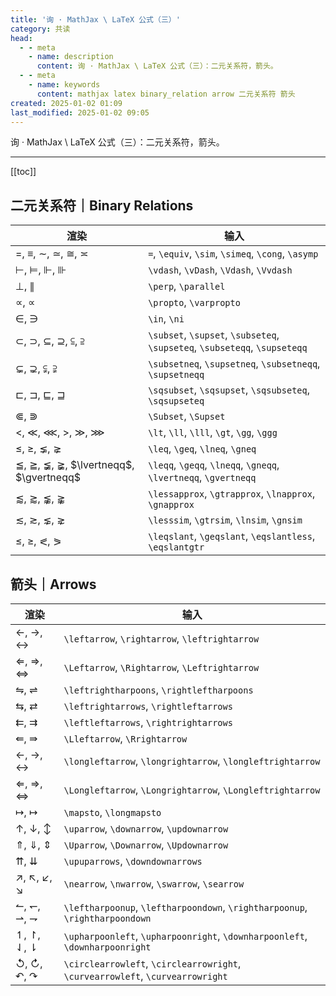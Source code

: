 ```yaml
---
title: '询 · MathJax \ LaTeX 公式（三）'
category: 共读
head:
  - - meta
    - name: description
      content: 询 · MathJax \ LaTeX 公式（三）：二元关系符，箭头。
  - - meta
    - name: keywords
      content: mathjax latex binary_relation arrow 二元关系符 箭头
created: 2025-01-02 01:09
last_modified: 2025-01-02 09:05
---
```


询 · MathJax \ LaTeX 公式（三）：二元关系符，箭头。

---

[[toc]]

## 二元关系符｜Binary Relations

| 渲染                                                                       | 输入                                                                       |
| -------------------------------------------------------------------------- | -------------------------------------------------------------------------- |
| $=$, $\equiv$, $\sim$, $\simeq$, $\cong$, $\asymp$                         | `=`, `\equiv`, `\sim`, `\simeq`, `\cong`, `\asymp`                         |
| $\vdash$, $\vDash$, $\Vdash$, $\Vvdash$                                    | `\vdash`, `\vDash`, `\Vdash`, `\Vvdash`                                    |
| $\perp$, $\parallel$                                                       | `\perp`, `\parallel`                                                       |
| $\propto$, $\varpropto$                                                    | `\propto`, `\varpropto`                                                    |
| $\in$, $\ni$                                                               | `\in`, `\ni`                                                               |
| $\subset$, $\supset$, $\subseteq$, $\supseteq$, $\subseteqq$, $\supseteqq$ | `\subset`, `\supset`, `\subseteq`, `\supseteq`, `\subseteqq`, `\supseteqq` |
| $\subsetneq$, $\supsetneq$, $\subsetneqq$, $\supsetneqq$                   | `\subsetneq`, `\supsetneq`, `\subsetneqq`, `\supsetneqq`                   |
| $\sqsubset$, $\sqsupset$, $\sqsubseteq$, $\sqsupseteq$                     | `\sqsubset`, `\sqsupset`, `\sqsubseteq`, `\sqsupseteq`                     |
| $\Subset$, $\Supset$                                                       | `\Subset`, `\Supset`                                                       |
| $\lt$, $\ll$, $\lll$, $\gt$, $\gg$, $\ggg$                                 | `\lt`, `\ll`, `\lll`, `\gt`, `\gg`, `\ggg`                                 |
| $\leq$, $\geq$, $\lneq$, $\gneq$                                           | `\leq`, `\geq`, `\lneq`, `\gneq`                                           |
| $\leqq$, $\geqq$, $\lneqq$, $\gneqq$, $\lvertneqq$, $\gvertneqq$           | `\leqq`, `\geqq`, `\lneqq`, `\gneqq`, `\lvertneqq`, `\gvertneqq`           |
| $\lessapprox$, $\gtrapprox$, $\lnapprox$, $\gnapprox$                      | `\lessapprox`, `\gtrapprox`, `\lnapprox`, `\gnapprox`                      |
| $\lesssim$, $\gtrsim$, $\lnsim$, $\gnsim$                                  | `\lesssim`, `\gtrsim`, `\lnsim`, `\gnsim`                                  |
| $\leqslant$, $\geqslant$, $\eqslantless$, $\eqslantgtr$                    | `\leqslant`, `\geqslant`, `\eqslantless`, `\eqslantgtr`                    |

## 箭头｜Arrows

| 渲染                                                                           | 输入                                                                           |
| ------------------------------------------------------------------------------ | ------------------------------------------------------------------------------ |
| $\leftarrow$, $\rightarrow$, $\leftrightarrow$                                 | `\leftarrow`, `\rightarrow`, `\leftrightarrow`                                 |
| $\Leftarrow$, $\Rightarrow$, $\Leftrightarrow$                                 | `\Leftarrow`, `\Rightarrow`, `\Leftrightarrow`                                 |
| $\leftrightharpoons$, $\rightleftharpoons$                                     | `\leftrightharpoons`, `\rightleftharpoons`                                     |
| $\leftrightarrows$, $\rightleftarrows$                                         | `\leftrightarrows`, `\rightleftarrows`                                         |
| $\leftleftarrows$, $\rightrightarrows$                                         | `\leftleftarrows`, `\rightrightarrows`                                         |
| $\Lleftarrow$, $\Rrightarrow$                                                  | `\Lleftarrow`, `\Rrightarrow`                                                  |
| $\longleftarrow$, $\longrightarrow$, $\longleftrightarrow$                     | `\longleftarrow`, `\longrightarrow`, `\longleftrightarrow`                     |
| $\Longleftarrow$, $\Longrightarrow$, $\Longleftrightarrow$                     | `\Longleftarrow`, `\Longrightarrow`, `\Longleftrightarrow`                     |
| $\mapsto$, $\longmapsto$                                                       | `\mapsto`, `\longmapsto`                                                       |
| $\uparrow$, $\downarrow$, $\updownarrow$                                       | `\uparrow`, `\downarrow`, `\updownarrow`                                       |
| $\Uparrow$, $\Downarrow$, $\Updownarrow$                                       | `\Uparrow`, `\Downarrow`, `\Updownarrow`                                       |
| $\upuparrows$, $\downdownarrows$                                               | `\upuparrows`, `\downdownarrows`                                               |
| $\nearrow$, $\nwarrow$, $\swarrow$, $\searrow$                                 | `\nearrow`, `\nwarrow`, `\swarrow`, `\searrow`                                 |
| $\leftharpoonup$, $\leftharpoondown$, $\rightharpoonup$, $\rightharpoondown$   | `\leftharpoonup`, `\leftharpoondown`, `\rightharpoonup`, `\rightharpoondown`   |
| $\upharpoonleft$, $\upharpoonright$, $\downharpoonleft$, $\downharpoonright$   | `\upharpoonleft`, `\upharpoonright`, `\downharpoonleft`, `\downharpoonright`   |
| $\circlearrowleft$, $\circlearrowright$, $\curvearrowleft$, $\curvearrowright$ | `\circlearrowleft`, `\circlearrowright`, `\curvearrowleft`, `\curvearrowright` |

